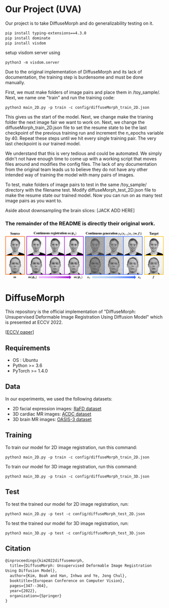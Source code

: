 # Our Project (UVA)

Our project is to take DiffuseMorph and do generalizability testing on it. 

```extra reqs for Rivanna
pip install typing-extensions==4.3.0
pip install dominate
pip install visdom
```

setup visdom server using
```
python3 -m visdom.server
```

Due to the original implementation of DiffuseMorph and its lack of documentation, the training step is burdensome and must be done manually.

First, we must make folders of image pairs and place them in /toy_sample/. Next, we name one "train" and run the training code: 

```train
python3 main_2D.py -p train -c config/diffuseMorph_train_2D.json
```

This gives us the start of the model. Next, we change make the trianing folder the next image fair we want to work on. Next, we change the diffuseMorph_train_2D.json file to set the resume state to be the last checkpoint of the previous training run and increment the n_epochs variable by 40. Repeat these steps until we hit every single training pair. The very last checkpoint is our trained model.

We understand that this is very tedious and could be automated. We simply didn't not have enough time to come up with a working script that moves files around and modifies the config files. The lack of any documentation from the original team leads us to believe they do not have any other intended way of training the model with many pairs of images. 

To test, make folders of image pairs to test in the same /toy_sample/ directory with the filename test. Modify diffuseMorph_test_2D.json file to make the resume state our trained model. Now you can run on as many test image pairs as you want to.

Aside about downsampling the brain slices:
[JACK ADD HERE]




### The remainder of the README is directly their original work.

<img src="./img/representative.png">

# DiffuseMorph

This repository is the official implementation of "DiffuseMorph: Unsupervised Deformable Image Registration Using Diffusion Model" which is presented at ECCV 2022.

[[ECCV paper](https://link.springer.com/chapter/10.1007/978-3-031-19821-2_20)]

## Requirements
  * OS : Ubuntu
  * Python >= 3.6
  * PyTorch >= 1.4.0

## Data
In our experiments, we used the following datasets:
* 2D facial expression images: [RaFD dataset](https://rafd.socsci.ru.nl/RaFD2/RaFD?p=main)
* 3D cardiac MR images: [ACDC dataset](https://acdc.creatis.insa-lyon.fr/description/databases.html)
* 3D brain MR images: [OASIS-3 dataset](https://www.oasis-brains.org/)

## Training

To train our model for 2D image registration, run this command:

```train
python3 main_2D.py -p train -c config/diffuseMorph_train_2D.json
```
To train our model for 3D image registration, run this command:

```train
python3 main_3D.py -p train -c config/diffuseMorph_train_3D.json
```

## Test

To test the trained our model for 2D image registration, run:

```eval
python3 main_2D.py -p test -c config/diffuseMorph_test_2D.json
```

To test the trained our model for 3D image registration, run:

```eval
python3 main_3D.py -p test -c config/diffuseMorph_test_3D.json
```

## Citation

```    
@inproceedings{kim2022diffusemorph,
  title={DiffuseMorph: Unsupervised Deformable Image Registration Using Diffusion Model},
  author={Kim, Boah and Han, Inhwa and Ye, Jong Chul},
  booktitle={European Conference on Computer Vision},
  pages={347--364},
  year={2022},
  organization={Springer}
}
```
